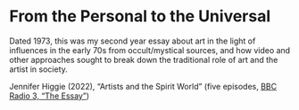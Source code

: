 # From the Personal to the Universal

Dated 1973, this was my second year essay about art in the light of influences in the early 70s from occult/mystical sources, and how video and other approaches sought to break down the traditional role of art and the artist in society.

Jennifer Higgie (2022), “Artists and the Spirit World” (five episodes, [BBC Radio 3, “The Essay”](https://www.bbc.co.uk/sounds/brand/b006x3hl?page=18))
